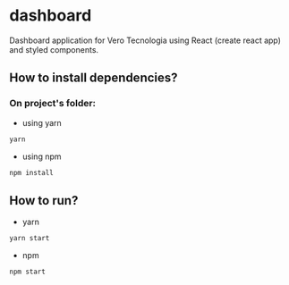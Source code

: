 # dashboard

Dashboard application for Vero Tecnologia using React (create react app) and styled components.

<!-- <img src='./assets/prints/screen.png' style="width:200px;"/> -->

## How to install dependencies?

### On project's folder:

- using yarn

```sh
yarn
```

- using npm

```sh
npm install
```

## How to run?

- yarn

```sh
yarn start
```

- npm

```sh
npm start
```
